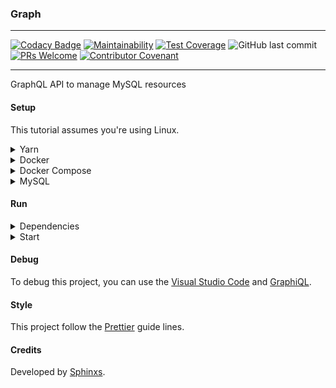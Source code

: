 ### Graph

---

[![Codacy Badge](https://api.codacy.com/project/badge/Grade/fe6a3cb9ff634640afd1336755d68cb2)](https://www.codacy.com/app/Sphinxs/Graph?utm_source=github.com&amp;utm_medium=referral&amp;utm_content=Sphinxs/Graph&amp;utm_campaign=Badge_Grade) [![Maintainability](https://api.codeclimate.com/v1/badges/2e94725148c871f8bbaf/maintainability)](https://codeclimate.com/github/Sphinxs/Graph/maintainability) [![Test Coverage](https://api.codeclimate.com/v1/badges/2e94725148c871f8bbaf/test_coverage)](https://codeclimate.com/github/Sphinxs/Graph/test_coverage) ![GitHub last commit](https://img.shields.io/github/last-commit/sphinxs/graph.svg) [![PRs Welcome](https://img.shields.io/badge/PRs-welcome-brightgreen.svg?style=flat-square)](http://makeapullrequest.com) [![Contributor Covenant](https://img.shields.io/badge/Contributor%20Covenant-v1.4%20adopted-ff69b4.svg)]([code-of-conduct.md](https://www.contributor-covenant.org/version/1/4/code-of-conduct))

---

GraphQL API to manage MySQL resources

#### Setup

This tutorial assumes you're using Linux.

<details>
<summary>Yarn</summary>
Configure the repository:

```sh
$ curl -sS https://dl.yarnpkg.com/debian/pubkey.gpg | sudo apt-key add -
$
$ echo "deb https://dl.yarnpkg.com/debian/ stable main" | sudo tee /etc/apt/sources.list.d/yarn.list
```

Install the Yarn:

```sh
$ sudo apt-get update && sudo apt-get install yarn
```
</details>

<details>
<summary>Docker</summary>
Install the Docker container:

```sh
$ sudo apt install docker.io
```

Add the Docker to the system group:

```sh
$ sudo groupadd docker
```
</details>

<details>
<summary>Docker Compose</summary>
Install the Docker Compose:

```sh
$ sudo apt install docker-compose
```
</details>

<details>
<summary>MySQL</summary>
Install the MySQL image, through [Docker Hub](https://hub.docker.com/), and create a container:

```sh
$ docker-compose -f docker-compose.yml up
```

<details>
<summary>Generate Models</summary>
Enter inside the container MySQL CLI:

```sh
$ docker exec -it database mysql -u root -p
```

Create a database, through the MySQL CLI, if it wasn't generated when the container was created:

```sh
mysql> CREATE DATABASE graph;
```

Generate the application' models in the database created above, through the Shell:

```sh
$ yarn sync
```
</details>

After create a database and generate the application' models, set the database configuration in the [config/config.json](./config/config.json) file.
</details>

#### Run

<details>
<summary>Dependencies</summary>
Install the dependencies:

```sh
$ yarn install
```
</details>

<details>
<summary>Start</summary>
Start the application:

```sh
$ yarn start
```

Open the [localhost:3000](http://localhost:3000) URL in the browser.
</details>

#### Debug

To debug this project, you can use the [Visual Studio Code](https://code.visualstudio.com/) and [GraphiQL](https://github.com/graphql/graphiql).

#### Style

This project follow the [Prettier](https://prettier.io/) guide lines.

#### Credits

Developed by [Sphinxs](https://github.com/Sphinxs).
